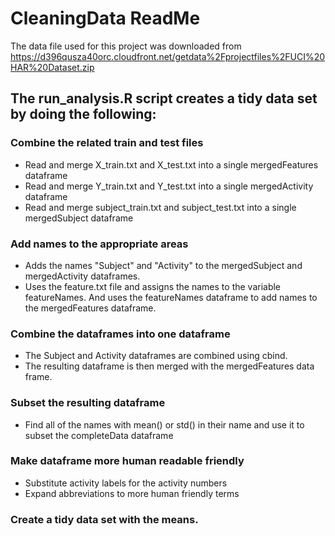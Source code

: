 # CleaningData ReadMe

The data file used for this project was downloaded from https://d396qusza40orc.cloudfront.net/getdata%2Fprojectfiles%2FUCI%20HAR%20Dataset.zip

## The run_analysis.R script creates a tidy data set by doing the following:

### Combine the related train and test files

* Read and merge X_train.txt and X_test.txt into a single mergedFeatures dataframe
* Read and merge Y_train.txt and Y_test.txt into a single mergedActivity dataframe
* Read and merge subject_train.txt and subject_test.txt into a single mergedSubject dataframe

### Add names to the appropriate areas

* Adds the names "Subject" and "Activity" to the mergedSubject and mergedActivity dataframes.
* Uses the feature.txt file and assigns the names to the variable featureNames. And uses the featureNames dataframe to add names to the mergedFeatures dataframe.

### Combine the dataframes into one dataframe
* The Subject and Activity dataframes are combined using cbind.
* The resulting dataframe is then merged with the mergedFeatures data frame. 

### Subset the resulting dataframe
* Find all of the names with mean() or std() in their name and use it to subset the completeData dataframe

### Make dataframe more human readable friendly
* Substitute activity labels for the activity numbers
* Expand abbreviations to more human friendly terms

### Create a tidy data set with the means. 
